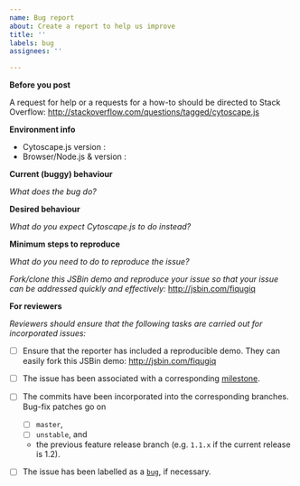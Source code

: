```yaml
---
name: Bug report
about: Create a report to help us improve
title: ''
labels: bug
assignees: ''

---
```


**Before you post**

A request for help or a requests for a how-to should be directed to Stack Overflow:
http://stackoverflow.com/questions/tagged/cytoscape.js



**Environment info**

- Cytoscape.js version :
- Browser/Node.js & version :



**Current (buggy) behaviour**

_What does the bug do?_



**Desired behaviour**

_What do you expect Cytoscape.js to do instead?_



**Minimum steps to reproduce**

_What do you need to do to reproduce the issue?_

_Fork/clone this JSBin demo and reproduce your issue so that your issue can be addressed quickly and effectively:_
http://jsbin.com/fiqugiq



**For reviewers**

_Reviewers should ensure that the following tasks are carried out for incorporated issues:_

- [ ] Ensure that the reporter has included a reproducible demo.  They can easily fork this JSBin demo: http://jsbin.com/fiqugiq
- [ ] The issue has been associated with a corresponding [milestone](https://github.com/cytoscape/cytoscape.js/milestones).
- [ ] The commits have been incorporated into the corresponding branches.  Bug-fix patches go on
    - [ ] `master`,
    - [ ] `unstable`, and
    - the previous feature release branch (e.g. `1.1.x` if the current release is 1.2).
- [ ] The issue has been labelled as a [`bug`](https://github.com/cytoscape/cytoscape.js/labels/bug), if necessary.

